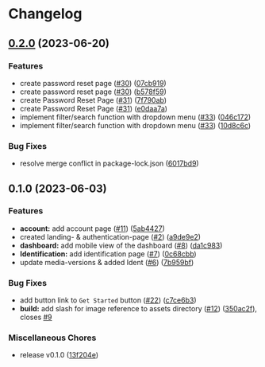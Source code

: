 # Changelog

## [0.2.0](https://github.com/Smart-Grades/simple-grades/compare/v0.1.0...v0.2.0) (2023-06-20)


### Features

* create password reset page ([#30](https://github.com/Smart-Grades/simple-grades/issues/30)) ([07cb919](https://github.com/Smart-Grades/simple-grades/commit/07cb9196cb6b4892a9c68bb0e1cfed70e4a27711))
* create password reset page ([#30](https://github.com/Smart-Grades/simple-grades/issues/30)) ([b578f59](https://github.com/Smart-Grades/simple-grades/commit/b578f59aade32a027289b42d16a91a054f0da66d))
* create Password Reset Page ([#31](https://github.com/Smart-Grades/simple-grades/issues/31)) ([7f790ab](https://github.com/Smart-Grades/simple-grades/commit/7f790abd8e8a587f1153434f71108a350c719b03))
* create Password Reset Page ([#31](https://github.com/Smart-Grades/simple-grades/issues/31)) ([e0daa7a](https://github.com/Smart-Grades/simple-grades/commit/e0daa7ab576056bb94460296d1e1eade4e4970c3))
* implement filter/search function with dropdown menu ([#33](https://github.com/Smart-Grades/simple-grades/issues/33)) ([046c172](https://github.com/Smart-Grades/simple-grades/commit/046c17291e63b630cefb6b4a9f9a906db478ac97))
* implement filter/search function with dropdown menu ([#33](https://github.com/Smart-Grades/simple-grades/issues/33)) ([10d8c6c](https://github.com/Smart-Grades/simple-grades/commit/10d8c6c7a1786155d8168f1be63813b1038f79d3))


### Bug Fixes

* resolve merge conflict in package-lock.json ([6017bd9](https://github.com/Smart-Grades/simple-grades/commit/6017bd9ec37b1a6a498c7484aa2f1293846a05b2))

## 0.1.0 (2023-06-03)

### Features

- **account:** add account page ([#11](https://github.com/Smart-Grades/simple-grades/issues/11)) ([5ab4427](https://github.com/Smart-Grades/simple-grades/commit/5ab4427564194e558381fa21a664a2d2b8ca8ab1))
- created landing- & authentication-page ([#2](https://github.com/Smart-Grades/simple-grades/issues/2)) ([a9de9e2](https://github.com/Smart-Grades/simple-grades/commit/a9de9e2b1d08871796d495208c87a2157b831743))
- **dashboard:** add mobile view of the dashboard ([#8](https://github.com/Smart-Grades/simple-grades/issues/8)) ([da1c983](https://github.com/Smart-Grades/simple-grades/commit/da1c9836a57cc32f783cbae5c537624608de9034))
- **Identification:** add identification page ([#7](https://github.com/Smart-Grades/simple-grades/issues/7)) ([0c68cbb](https://github.com/Smart-Grades/simple-grades/commit/0c68cbbf325cca7de8f13b77c886742d7f878746))
- update media-versions & added Ident ([#6](https://github.com/Smart-Grades/simple-grades/issues/6)) ([7b959bf](https://github.com/Smart-Grades/simple-grades/commit/7b959bf468bbfdc40f237efab7bef5235bf29a35))

### Bug Fixes

- add button link to `Get Started` button ([#22](https://github.com/Smart-Grades/simple-grades/issues/22)) ([c7ce6b3](https://github.com/Smart-Grades/simple-grades/commit/c7ce6b33cd3532115a97f11e80367e2c9e346c90))
- **build:** add slash for image reference to assets directory ([#12](https://github.com/Smart-Grades/simple-grades/issues/12)) ([350ac2f](https://github.com/Smart-Grades/simple-grades/commit/350ac2ffe997f20ca98ccbb2f15fad10212a694d)), closes [#9](https://github.com/Smart-Grades/simple-grades/issues/9)

### Miscellaneous Chores

- release v0.1.0 ([13f204e](https://github.com/Smart-Grades/simple-grades/commit/13f204e3d68c9d90df5fa8b4a0d6017211f3efcb))
